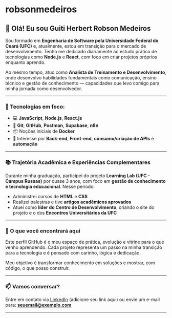# robsonmedeiros
## 👋 Olá! Eu sou Guiti Herbert Robson Medeiros

Sou formado em **Engenharia de Software pela Universidade Federal do Ceará (UFC)** e, atualmente, estou em transição para o mercado de desenvolvimento. Tenho me dedicado diariamente ao estudo prático de tecnologias como **Node.js** e **React**, com foco em criar projetos próprios enquanto aprendo.

Ao mesmo tempo, atuo como **Analista de Treinamento e Desenvolvimento**, onde desenvolvo habilidades fundamentais como comunicação, ensino técnico e gestão de conhecimento — capacidades que levo comigo para minha jornada como desenvolvedor.

---

### 🚀 Tecnologias em foco:
- 💻 **JavaScript**, **Node.js**, **React.js**
- 🔧 **Git**, **GitHub**, **Postman**, **Supabase**, **n8n**
- 📦 Noções iniciais de **Docker**
- 🔗 Interesse por **Back-end**, **Front-end**, **consumo/criação de APIs** e **automação**

---

### 📚 Trajetória Acadêmica e Experiências Complementares

Durante minha graduação, participei do projeto **Learning Lab (UFC - Campus Russas)** por quase 3 anos, com foco em **gestão de conhecimento e tecnologia educacional**. Nesse período:

- Administrei cursos de **HTML** e **CSS**
- Realizei palestras e tive **artigos acadêmicos aprovados**
- Atuei como **líder do Centro de Desenvolvimento**, criando o site do projeto e o dos **Encontros Universitários da UFC**

---

### 🎯 O que você encontrará aqui

Este perfil GitHub é o meu espaço de prática, evolução e vitrine para o que venho aprendendo. Cada projeto representa um passo na minha transição para a tecnologia e é pensado com carinho, lógica e dedicação.

Meu objetivo é transformar conhecimento em soluções e mostrar, com código, o que posso construir.

---

### 📫 Vamos conversar?

Entre em contato via [LinkedIn](https://www.linkedin.com) (adicione seu link aqui) ou envie um e-mail para: **seuemail@exemplo.com**

---
